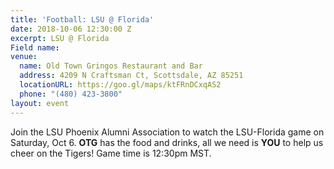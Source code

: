 ```yaml
---
title: 'Football: LSU @ Florida'
date: 2018-10-06 12:30:00 Z
excerpt: LSU @ Florida
Field name: 
venue:
  name: Old Town Gringos Restaurant and Bar
  address: 4209 N Craftsman Ct, Scottsdale, AZ 85251
  locationURL: https://goo.gl/maps/ktFRnDCxqAS2
  phone: "(480) 423-3800"
layout: event
---
```


Join the LSU Phoenix Alumni Association to watch the LSU-Florida game on Saturday, Oct 6. **OTG** has the food and drinks, all we need is **YOU** to help us cheer on the Tigers! Game time is 12:30pm MST.